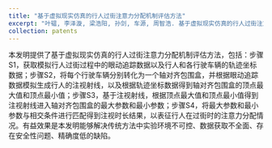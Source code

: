 ```yaml
---
title: "基于虚拟现实仿真的行人过街注意力分配机制评估方法"
excerpt: "叶韫, 李泽漩, 梁浩阳, 孙剑, 车源, 周智浩. 基于虚拟现实仿真的行人过街注意力分配机制评估方法. 申请号：202411328427.4. 申请日：2024.09.24"
collection: patents
---
```

本发明提供了基于虚拟现实仿真的行人过街注意力分配机制评估方法，包括：步骤S1，获取模拟行人过街过程中的眼动追踪数据以及行人和各行驶车辆的轨迹坐标数据；步骤S2，将每个行驶车辆分别转化为一个轴对齐包围盒，并根据眼动追踪数据模拟生成行人的注视射线，以及根据轨迹坐标数据得到轴对齐包围盒的顶点最大值和顶点最小值；步骤S3，基于注视射线，根据顶点最大值和顶点最小值得到注视射线进入轴对齐包围盒的最大参数和最小参数；步骤S4，将最大参数和最小参数与相交条件进行匹配得到注视时长结果，以表征行人在过街时的注意力分配情况。有益效果是本发明能够解决传统方法中实验环境不可控、数据获取不全面、存在安全性问题、精确度低的缺陷。

